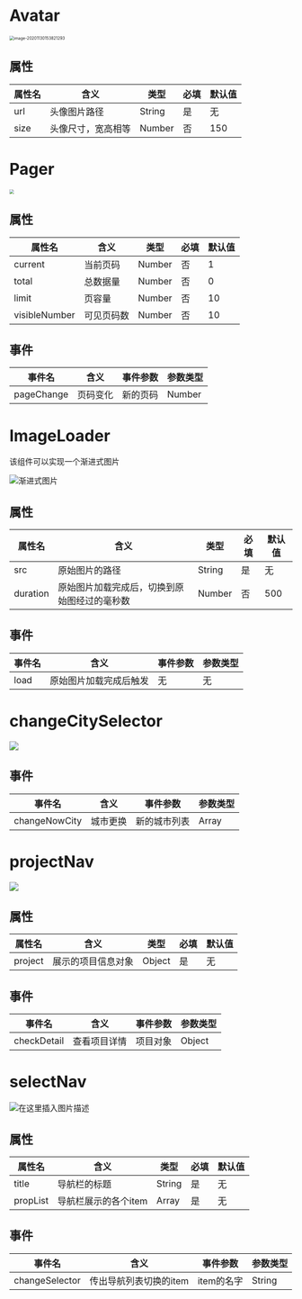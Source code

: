 # Avatar

<img src="http://mdrs.yuanjin.tech/img/20201130153821.png" alt="image-20201130153821293" style="zoom:50%;" />

## 属性

| 属性名 | 含义               | 类型   | 必填 | 默认值 |
| ------ | ------------------ | ------ | ---- | ------ |
| url    | 头像图片路径       | String | 是   | 无     |
| size   | 头像尺寸，宽高相等 | Number | 否   | 150    |



# Pager

<img src="http://mdrs.yuanjin.tech/img/20201113130301.png" style="zoom:50%;" />

## 属性

| 属性名        | 含义       | 类型   | 必填 | 默认值 |
| ------------- | ---------- | ------ | ---- | ------ |
| current       | 当前页码   | Number | 否   | 1      |
| total         | 总数据量   | Number | 否   | 0      |
| limit         | 页容量     | Number | 否   | 10     |
| visibleNumber | 可见页码数 | Number | 否   | 10     |

## 事件

| 事件名     | 含义     | 事件参数 | 参数类型 |
| ---------- | -------- | -------- | -------- |
| pageChange | 页码变化 | 新的页码 | Number   |



# ImageLoader

该组件可以实现一个渐进式图片

![渐进式图片](https://img-blog.csdnimg.cn/4f679afde52d4fafa76273f56d0a56b4.gif)

## 属性

| 属性名      | 含义                                         | 类型   | 必填 | 默认值 |
| ----------- | -------------------------------------------- | ------ | ---- | ------ |
| src         | 原始图片的路径                               | String | 是   | 无     |
| duration    | 原始图片加载完成后，切换到原始图经过的毫秒数 | Number | 否   | 500    |

## 事件

| 事件名 | 含义                   | 事件参数 | 参数类型 |
| ------ | ---------------------- | -------- | -------- |
| load   | 原始图片加载完成后触发 | 无       | 无       |



# changeCitySelector

![](https://img-blog.csdnimg.cn/87c81404f56141848ee1a5fd949f3297.png?x-oss-process=image/watermark,type_ZmFuZ3poZW5naGVpdGk,shadow_10,text_aHR0cHM6Ly9ibG9nLmNzZG4ubmV0L2xlb3dhaGFoYQ==,size_16,color_FFFFFF,t_70)

## 事件

| 事件名        | 含义     | 事件参数     | 参数类型 |
| ------------- | -------- | ------------ | -------- |
| changeNowCity | 城市更换 | 新的城市列表 | Array    |



# projectNav



![](https://img-blog.csdnimg.cn/8c826536d71744faa8f7eeadc25099db.png)



## 属性

| 属性名  | 含义               | 类型   | 必填 | 默认值 |
| ------- | ------------------ | ------ | ---- | ------ |
| project | 展示的项目信息对象 | Object | 是   | 无     |



## 事件

| 事件名      | 含义         | 事件参数 | 参数类型 |
| ----------- | ------------ | -------- | -------- |
| checkDetail | 查看项目详情 | 项目对象 | Object   |



# selectNav

![在这里插入图片描述](https://img-blog.csdnimg.cn/e68c0e32f50f448fbd28128ffd1ef3d1.png)



## 属性

| 属性名   | 含义                 | 类型   | 必填 | 默认值 |
| -------- | -------------------- | ------ | ---- | ------ |
| title    | 导航栏的标题         | String | 是   | 无     |
| propList | 导航栏展示的各个item | Array  | 是   | 无     |



## 事件

| 事件名         | 含义                   | 事件参数   | 参数类型 |
| -------------- | ---------------------- | ---------- | -------- |
| changeSelector | 传出导航列表切换的item | item的名字 | String   |

